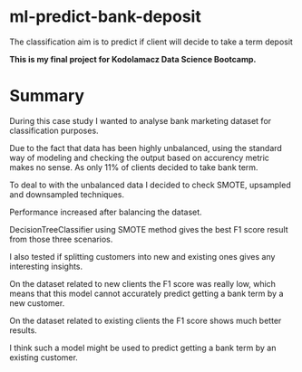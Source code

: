 # ml-predict-bank-deposit

The classification aim is to predict if client will decide to take a term deposit 

**This is my final project for Kodolamacz Data Science Bootcamp.**

# Summary
During this case study I wanted to analyse bank marketing dataset for classification purposes.

Due to the fact that data has been highly unbalanced, using the standard way of modeling and checking the output based on accurency metric makes no sense. As only 11% of clients decided to take bank term.

To deal to with the unbalanced data I decided to check SMOTE, upsampled and downsampled techniques.

Performance increased after balancing the dataset.

DecisionTreeClassifier using SMOTE method gives the best F1 score result from those three scenarios.

I also tested if splitting customers into new and existing ones gives any interesting insights.

On the dataset related to new clients the F1 score was really low, which means that this model cannot accurately predict getting a bank term by a new customer.

On the dataset related to existing clients the F1 score shows much better results.

I think such a model might be used to predict getting a bank term by an existing customer.
